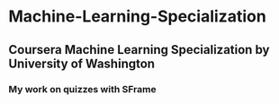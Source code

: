 # Machine-Learning-Specialization

## Coursera Machine Learning Specialization by University of Washington

### My work on quizzes with SFrame
